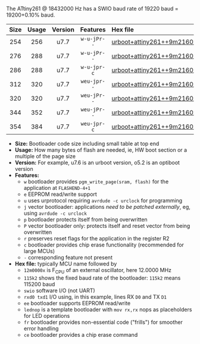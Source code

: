 The ATtiny261 @ 18432000 Hz has a SWIO baud rate of 19220 baud = 19200+0.10% baud.

|Size|Usage|Version|Features|Hex file|
|:-:|:-:|:-:|:-:|:--|
|254|256|u7.7|`w-u-jPr--`|[urboot+attiny261++9m2160x++++9k6_swio_rxb0_txb1_lednop.hex](https://raw.githubusercontent.com/stefanrueger/urboot.hex/main/mcus/attiny261/external_oscillator/fcpu++9m2160_Hz/br++++9k6_bps/urboot+attiny261++9m2160x++++9k6_swio_rxb0_txb1_lednop.hex)|
|276|288|u7.7|`w-u-jPr--`|[urboot+attiny261++9m2160x++++9k6_swio_rxb0_txb1_lednop_fr.hex](https://raw.githubusercontent.com/stefanrueger/urboot.hex/main/mcus/attiny261/external_oscillator/fcpu++9m2160_Hz/br++++9k6_bps/urboot+attiny261++9m2160x++++9k6_swio_rxb0_txb1_lednop_fr.hex)|
|286|288|u7.7|`w-u-jpr-c`|[urboot+attiny261++9m2160x++++9k6_swio_rxb0_txb1_lednop_fr_ce.hex](https://raw.githubusercontent.com/stefanrueger/urboot.hex/main/mcus/attiny261/external_oscillator/fcpu++9m2160_Hz/br++++9k6_bps/urboot+attiny261++9m2160x++++9k6_swio_rxb0_txb1_lednop_fr_ce.hex)|
|312|320|u7.7|`weu-jpr--`|[urboot+attiny261++9m2160x++++9k6_swio_rxb0_txb1_ee_lednop.hex](https://raw.githubusercontent.com/stefanrueger/urboot.hex/main/mcus/attiny261/external_oscillator/fcpu++9m2160_Hz/br++++9k6_bps/urboot+attiny261++9m2160x++++9k6_swio_rxb0_txb1_ee_lednop.hex)|
|320|320|u7.7|`weu-jPr--`|[urboot+attiny261++9m2160x++++9k6_swio_rxb0_txb1_ee.hex](https://raw.githubusercontent.com/stefanrueger/urboot.hex/main/mcus/attiny261/external_oscillator/fcpu++9m2160_Hz/br++++9k6_bps/urboot+attiny261++9m2160x++++9k6_swio_rxb0_txb1_ee.hex)|
|344|352|u7.7|`weu-jPr--`|[urboot+attiny261++9m2160x++++9k6_swio_rxb0_txb1_ee_lednop_fr.hex](https://raw.githubusercontent.com/stefanrueger/urboot.hex/main/mcus/attiny261/external_oscillator/fcpu++9m2160_Hz/br++++9k6_bps/urboot+attiny261++9m2160x++++9k6_swio_rxb0_txb1_ee_lednop_fr.hex)|
|354|384|u7.7|`weu-jpr-c`|[urboot+attiny261++9m2160x++++9k6_swio_rxb0_txb1_ee_lednop_fr_ce.hex](https://raw.githubusercontent.com/stefanrueger/urboot.hex/main/mcus/attiny261/external_oscillator/fcpu++9m2160_Hz/br++++9k6_bps/urboot+attiny261++9m2160x++++9k6_swio_rxb0_txb1_ee_lednop_fr_ce.hex)|

- **Size:** Bootloader code size including small table at top end
- **Usage:** How many bytes of flash are needed, ie, HW boot section or a multiple of the page size
- **Version:** For example, u7.6 is an urboot version, o5.2 is an optiboot version
- **Features:**
  + `w` bootloader provides `pgm_write_page(sram, flash)` for the application at `FLASHEND-4+1`
  + `e` EEPROM read/write support
  + `u` uses urprotocol requiring `avrdude -c urclock` for programming
  + `j` vector bootloader: applications *need to be patched externally*, eg, using `avrdude -c urclock`
  + `p` bootloader protects itself from being overwritten
  + `P` vector bootloader only: protects itself and reset vector from being overwritten
  + `r` preserves reset flags for the application in the register R2
  + `c` bootloader provides chip erase functionality (recommended for large MCUs)
  + `-` corresponding feature not present
- **Hex file:** typically MCU name followed by
  + `12m0000x` is F<sub>CPU</sub> of an external oscillator, here 12.0000 MHz
  + `115k2` shows the fixed baud rate of the bootloader: `115k2` means 115200 baud
  + `swio` software I/O (not UART)
  + `rxd0 txd1` I/O using, in this example, lines RX `D0` and TX `D1`
  + `ee` bootloader supports EEPROM read/write
  + `lednop` is a template bootloader with `mov rx,rx` nops as placeholders for LED operations
  + `fr` bootloader provides non-essential code ("frills") for smoother error handling
  + `ce` bootloader provides a chip erase command
